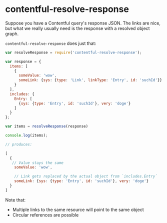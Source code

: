 # contentful-resolve-response

Suppose you have a Contentful query's response JSON. The links are
nice, but what we really usually need is the response with a resolved
object graph.

`contentful-resolve-response` does just that:

``` js
var resolveResponse = require('contentful-resolve-response');

var response = {
  items: [
    {
      someValue: 'wow',
      someLink: {sys: {type: 'Link', linkType: 'Entry', id: 'suchId'}}
    }
  ],
  includes: {
    Entry: [
      {sys: {type: 'Entry', id: 'suchId'}, very: 'doge'}
    ]
  }
};

var items = resolveResponse(response)

console.log(items);

// produces:

[
  {
   // Value stays the same
    someValue: 'wow',

    // Link gets replaced by the actual object from `includes.Entry`
    someLink: {sys: {type: 'Entry', id: 'suchId'}, very: 'doge'}
  }
]
```

Note that:

- Multiple links to the same resource will point to the same object
- Circular references are possible
